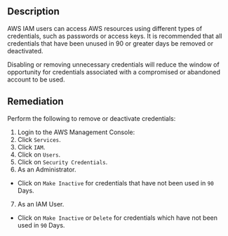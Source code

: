 ## Description

AWS IAM users can access AWS resources using different types of credentials, such as passwords or access keys. It is recommended that all credentials that have been unused in 90 or greater days be removed or deactivated.

Disabling or removing unnecessary credentials will reduce the window of opportunity for credentials associated with a compromised or abandoned account to be used.

## Remediation

Perform the following to remove or deactivate credentials:

1. Login to the AWS Management Console:
2. Click `Services`.
3. Click `IAM`.
4. Click on `Users`.
5. Click on `Security Credentials`.
6. As an Administrator.
- Click on `Make Inactive` for credentials that have not been used in `90` Days.
7. As an IAM User.
- Click on `Make Inactive` or `Delete` for credentials which have not been used in `90` Days.

